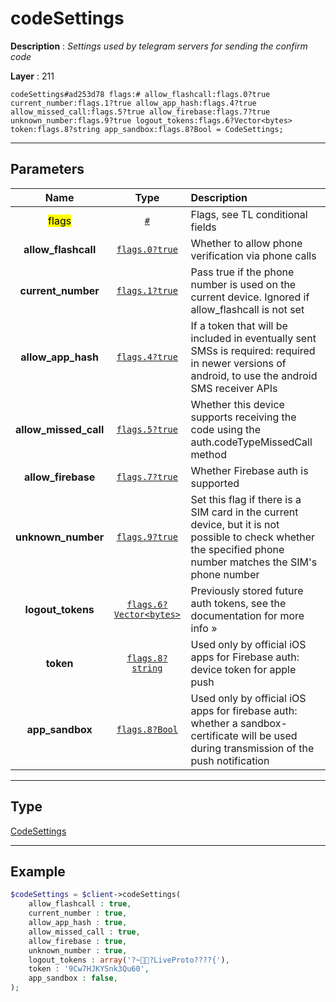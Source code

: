 # codeSettings

**Description** : *Settings used by telegram servers for sending the confirm code*

**Layer** : 211

```tl
codeSettings#ad253d78 flags:# allow_flashcall:flags.0?true current_number:flags.1?true allow_app_hash:flags.4?true allow_missed_call:flags.5?true allow_firebase:flags.7?true unknown_number:flags.9?true logout_tokens:flags.6?Vector<bytes> token:flags.8?string app_sandbox:flags.8?Bool = CodeSettings;
```

---

## Parameters

| Name | Type | Description |
| :---: | :---: | :--- |
| <mark>flags</mark> | [`#`](type/#) | Flags, see TL conditional fields |
| **allow_flashcall** | [`flags.0?true`](type/true) | Whether to allow phone verification via phone calls |
| **current_number** | [`flags.1?true`](type/true) | Pass true if the phone number is used on the current device. Ignored if allow_flashcall is not set |
| **allow_app_hash** | [`flags.4?true`](type/true) | If a token that will be included in eventually sent SMSs is required: required in newer versions of android, to use the android SMS receiver APIs |
| **allow_missed_call** | [`flags.5?true`](type/true) | Whether this device supports receiving the code using the auth.codeTypeMissedCall method |
| **allow_firebase** | [`flags.7?true`](type/true) | Whether Firebase auth is supported |
| **unknown_number** | [`flags.9?true`](type/true) | Set this flag if there is a SIM card in the current device, but it is not possible to check whether the specified phone number matches the SIM's phone number |
| **logout_tokens** | [`flags.6?Vector<bytes>`](type/bytes) | Previously stored future auth tokens, see the documentation for more info » |
| **token** | [`flags.8?string`](type/string) | Used only by official iOS apps for Firebase auth: device token for apple push |
| **app_sandbox** | [`flags.8?Bool`](type/Bool) | Used only by official iOS apps for firebase auth: whether a sandbox-certificate will be used during transmission of the push notification |

---

## Type

[CodeSettings](type/CodeSettings)

---

## Example

```php
$codeSettings = $client->codeSettings(
	allow_flashcall : true,
	current_number : true,
	allow_app_hash : true,
	allow_missed_call : true,
	allow_firebase : true,
	unknown_number : true,
	logout_tokens : array('?~?LiveProto????{'),
	token : '9Cw7HJKYSnk3Qu60',
	app_sandbox : false,
);
```